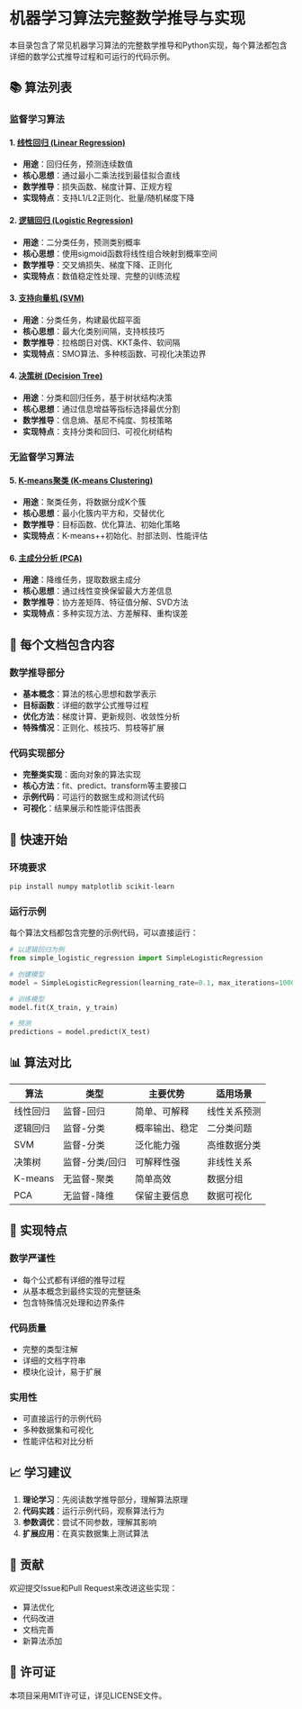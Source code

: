 # 机器学习算法完整数学推导与实现

本目录包含了常见机器学习算法的完整数学推导和Python实现，每个算法都包含详细的数学公式推导过程和可运行的代码示例。

## 📚 算法列表

### 监督学习算法

#### 1. [线性回归 (Linear Regression)](./linear_regression.md)
- **用途**：回归任务，预测连续数值
- **核心思想**：通过最小二乘法找到最佳拟合直线
- **数学推导**：损失函数、梯度计算、正规方程
- **实现特点**：支持L1/L2正则化、批量/随机梯度下降

#### 2. [逻辑回归 (Logistic Regression)](./logistic_regression_derivation.md)
- **用途**：二分类任务，预测类别概率
- **核心思想**：使用sigmoid函数将线性组合映射到概率空间
- **数学推导**：交叉熵损失、梯度下降、正则化
- **实现特点**：数值稳定性处理、完整的训练流程

#### 3. [支持向量机 (SVM)](./support_vector_machine.md)
- **用途**：分类任务，构建最优超平面
- **核心思想**：最大化类别间隔，支持核技巧
- **数学推导**：拉格朗日对偶、KKT条件、软间隔
- **实现特点**：SMO算法、多种核函数、可视化决策边界

#### 4. [决策树 (Decision Tree)](./decision_tree.md)
- **用途**：分类和回归任务，基于树状结构决策
- **核心思想**：通过信息增益等指标选择最优分割
- **数学推导**：信息熵、基尼不纯度、剪枝策略
- **实现特点**：支持分类和回归、可视化树结构

### 无监督学习算法

#### 5. [K-means聚类 (K-means Clustering)](./kmeans_clustering.md)
- **用途**：聚类任务，将数据分成K个簇
- **核心思想**：最小化簇内平方和，交替优化
- **数学推导**：目标函数、优化算法、初始化策略
- **实现特点**：K-means++初始化、肘部法则、性能评估

#### 6. [主成分分析 (PCA)](./principal_component_analysis.md)
- **用途**：降维任务，提取数据主成分
- **核心思想**：通过线性变换保留最大方差信息
- **数学推导**：协方差矩阵、特征值分解、SVD方法
- **实现特点**：多种实现方法、方差解释、重构误差

## 🎯 每个文档包含内容

### 数学推导部分
- **基本概念**：算法的核心思想和数学表示
- **目标函数**：详细的数学公式推导过程
- **优化方法**：梯度计算、更新规则、收敛性分析
- **特殊情况**：正则化、核技巧、剪枝等扩展

### 代码实现部分
- **完整类实现**：面向对象的算法实现
- **核心方法**：fit、predict、transform等主要接口
- **示例代码**：可运行的数据生成和测试代码
- **可视化**：结果展示和性能评估图表

## 🚀 快速开始

### 环境要求
```bash
pip install numpy matplotlib scikit-learn
```

### 运行示例
每个算法文档都包含完整的示例代码，可以直接运行：

```python
# 以逻辑回归为例
from simple_logistic_regression import SimpleLogisticRegression

# 创建模型
model = SimpleLogisticRegression(learning_rate=0.1, max_iterations=1000)

# 训练模型
model.fit(X_train, y_train)

# 预测
predictions = model.predict(X_test)
```

## 📊 算法对比

| 算法 | 类型 | 主要优势 | 适用场景 |
|------|------|----------|----------|
| 线性回归 | 监督-回归 | 简单、可解释 | 线性关系预测 |
| 逻辑回归 | 监督-分类 | 概率输出、稳定 | 二分类问题 |
| SVM | 监督-分类 | 泛化能力强 | 高维数据分类 |
| 决策树 | 监督-分类/回归 | 可解释性强 | 非线性关系 |
| K-means | 无监督-聚类 | 简单高效 | 数据分组 |
| PCA | 无监督-降维 | 保留主要信息 | 数据可视化 |

## 🔧 实现特点

### 数学严谨性
- 每个公式都有详细的推导过程
- 从基本概念到最终实现的完整链条
- 包含特殊情况处理和边界条件

### 代码质量
- 完整的类型注解
- 详细的文档字符串
- 模块化设计，易于扩展

### 实用性
- 可直接运行的示例代码
- 多种数据集和可视化
- 性能评估和对比分析

## 📈 学习建议

1. **理论学习**：先阅读数学推导部分，理解算法原理
2. **代码实践**：运行示例代码，观察算法行为
3. **参数调优**：尝试不同参数，理解其影响
4. **扩展应用**：在真实数据集上测试算法

## 🤝 贡献

欢迎提交Issue和Pull Request来改进这些实现：
- 算法优化
- 代码改进
- 文档完善
- 新算法添加

## 📄 许可证

本项目采用MIT许可证，详见LICENSE文件。
